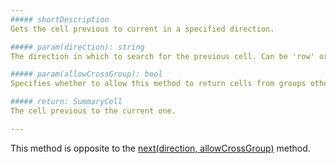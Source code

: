 ```yaml
---
##### shortDescription
Gets the cell previous to current in a specified direction.

##### param(direction): string
The direction in which to search for the previous cell. Can be 'row' or 'column'.

##### param(allowCrossGroup): bool
Specifies whether to allow this method to return cells from groups other than the current one.

##### return: SummaryCell
The cell previous to the current one.

---
```

This method is opposite to the [next(direction, allowCrossGroup)](/api-reference/10%20UI%20Widgets/dxPivotGrid/5%20Summary%20Cell/next(direction_allowCrossGroup).md '/Documentation/ApiReference/UI_Widgets/dxPivotGrid/Summary_Cell/#nextdirection_allowCrossGroup') method.